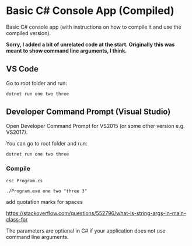 # Basic C# Console App (Compiled)

Basic C# console app (with instructions on how to compile it and use the compiled version).

**Sorry, I added a bit of unrelated code at the start. Originally this was meant to show command line arguments, I think.**

## VS Code

Go to root folder and run:

`dotnet run one two three`

## Developer Command Prompt (Visual Studio)

Open Developer Command Prompt for VS2015 (or some other version e.g. VS2017).

You can go to root folder and run:

`dotnet run one two three`

### Compile

`csc Program.cs`

`./Program.exe one two "three 3"`

add quotation marks for spaces

https://stackoverflow.com/questions/552796/what-is-string-args-in-main-class-for

The parameters are optional in C# if your application does not use command line arguments.
